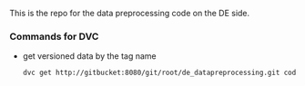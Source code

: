 This is the repo for the data preprocessing code on the DE side. 

### Commands for DVC
* get versioned data by the tag name
    ```sh
    dvc get http://gitbucket:8080/git/root/de_datapreprocessing.git code/data --rev CV_update-dvc-config_DVC_2023-04-11_16-15-18_UTC
    ```